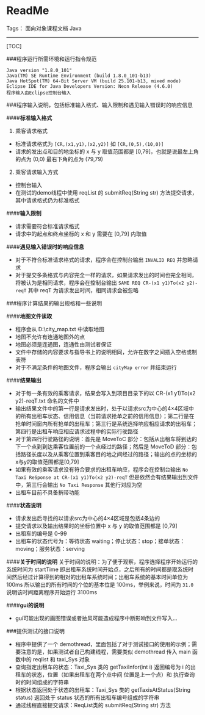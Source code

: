 ﻿# ReadMe

Tags： 面向对象课程文档 Java

---

[TOC]

###程序运行所需环境和运行指令规范

    Java version "1.8.0_101"
    Java(TM) SE Runtime Environment (build 1.8.0_101-b13)
    Java HotSpot(TM) 64-Bit Server VM (build 25.101-b13, mixed mode)
    Eclipse IDE for Java Developers	Version: Neon Release (4.6.0)
    程序输入由Eclipse控制台输入

###程序输入说明，包括标准输入格式、输入限制和遇见输入错误时的响应信息

####**标准输入格式**
1. 乘客请求格式
* 标准请求格式为 `[CR,(x1,y1),(x2,y2)]` 如 `[CR,(0,5),(10,0)]`
* 请求的发出点和目的地坐标的 x 与 y 取值范围都是 [0,79]，也就是说最左上角的点为 (0,0) 最右下角的点为 (79,79)

2. 乘客请求输入方式
* 控制台输入
* 在测试的demo线程中使用 reqList 的 submitReq(String str) 方法提交请求，其中请求格式仍为标准格式

####**输入限制**
* 请求需要符合标准请求格式
* 请求中的起点和终点坐标的 x 和 y 需要在 [0,79] 内取值

####**遇见输入错误时的响应信息**
* 对于不符合标准请求格式的请求，程序会在控制台输出 `INVALID REQ` 并忽略请求
* 对于提交多条格式与内容完全一样的请求，如果请求发出的时间也完全相同，将被认为是相同请求，程序会在控制台输出 `SAME REQ CR-(x1 y1)To(x2 y2)-reqT` 其中 reqT 为请求发出时间，相同请求会被忽略

###程序计算结果的输出规格和一些说明

####**地图文件读取**
* 程序会从 D:\city_map.txt 中读取地图
* 地图不允许有连通地图外的点
* 地图必须是连通图，连通性由测试者保证
* 文件中存储的内容要求与指导书上的说明相同，允许在数字之间插入空格或制表符
* 对于不满足条件的地图文件，程序会输出 `cityMap error` 并结束运行

####**结果输出**
* 对于每一条有效的乘客请求，结果会写入到项目目录下的以 CR-(x1 y1)To(x2 y2)-reqT.txt 命名的文件中
* 输出结果文件中的第一行是请求发出时，处于以请求src为中心的4×4区域中的所有出租车状态、信用信息（当前请求抢单之前的信用信息）；第二行是在抢单时间窗内所有抢单的出租车；第三行是系统选择响应相应请求的出租车；第四行是出租车响应相应请求过程中的实际行驶路径
* 对于第四行行驶路径的说明：首先是 MoveToC 部分：包括从出租车将到达的下一个点到到达乘客位置前的一个点经过的路径；然后是 MoveToD 部分：包括路径长度以及从乘客位置到乘客目的地之间经过的路径；输出的点的坐标的x与y的取值范围都是[0,79]
* 如果有效的乘客请求没有符合要求的出租车响应，程序会在控制台输出 `No Taxi ReSponse at CR-(x1 y1)To(x2 y2)-reqT` 但是依然会有结果输出到文件中，第三行会输出 `No Taxi Response` 其他行对应为空
* 出租车目前不具备捎带功能

####**状态说明**
* 请求发出后寻找的以请求src为中心的4×4区域是包括4条边的
* 提交请求以及输出结果时的坐标位置中 x 与 y 的取值范围都是 [0,79]
* 出租车的编号是 0-99
* 出租车的状态代号为：等待状态 waiting；停止状态：stop；接单状态：moving；服务状态：serving

####**关于时间的说明**
关于时间的说明：为了便于观察，程序选择程序开始运行的系统时间为 startTime 即出租车系统时间开始点，之后所有的时间都是取系统时间然后经过计算得到的相对的出租车系统时间；出租车系统的基本时间单位为 100ms 所以输出的所有时间的个位的基本位是 100ms，举例来说，时间为 `31.0` 说明该时间距离程序开始运行 3100ms

####**gui的说明**
* gui可能出现的画图错误或者抽风可能造成程序中断影响到文件写入...

###提供测试的接口说明
* 程序中提供了一个 demothread，里面包括了对于测试接口的使用的示例；需要注意的是，如果测试者自己构建线程，需要类似 demothread 传入 main 函数中的 reqlist 和 taxi\_Sys 对象
* 查询指定出租车的状态：Taxi\_Sys 类的 getTaxiInfor(int i) 返回编号为 i 的出租车的状态，位置（如果出租车在两个点中间 位置是上一个点）和 执行查询时的时间组成的字符串
* 根据状态返回处于状态的出租车：Taxi\_Sys 类的 getTaxisAtStatus(String status) 返回处于 status 状态的所有出租车编号组成的字符串
* 通过线程直接提交请求：ReqList类的 submitReq(String str) 方法

